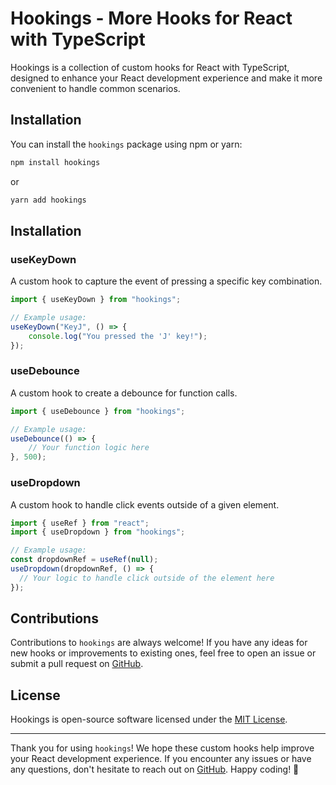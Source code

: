 # Hookings - More Hooks for React with TypeScript

Hookings is a collection of custom hooks for React with TypeScript, designed to enhance your React development experience and make it more convenient to handle common scenarios.

## Installation

You can install the `hookings` package using npm or yarn:

```bash
npm install hookings
```

or

```bash
yarn add hookings
```

## Installation

### useKeyDown

A custom hook to capture the event of pressing a specific key combination.

```typescript
import { useKeyDown } from "hookings";

// Example usage:
useKeyDown("KeyJ", () => {
	console.log("You pressed the 'J' key!");
});
```

### useDebounce

A custom hook to create a debounce for function calls.

```typescript
import { useDebounce } from "hookings";

// Example usage:
useDebounce(() => {
	// Your function logic here
}, 500);
```

### useDropdown

A custom hook to handle click events outside of a given element.

```typescript
import { useRef } from "react";
import { useDropdown } from "hookings";

// Example usage:
const dropdownRef = useRef(null);
useDropdown(dropdownRef, () => {
  // Your logic to handle click outside of the element here
});
```

## Contributions

Contributions to `hookings` are always welcome! If you have any ideas for new hooks or improvements to existing ones, feel free to open an issue or submit a pull request on [GitHub](https://github.com/joao-coimbra/hookings).

## License

Hookings is open-source software licensed under the [MIT License](https://github.com/joao-coimbra/hookings/blob/main/LICENSE).

---

Thank you for using `hookings`! We hope these custom hooks help improve your React development experience. If you encounter any issues or have any questions, don't hesitate to reach out on [GitHub](https://github.com/joao-coimbra/hookings/issues). Happy coding! 🚀